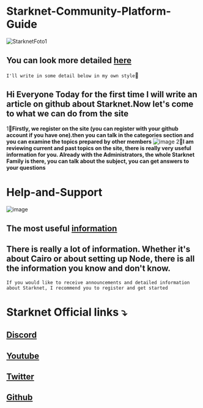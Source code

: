 # Starknet-Community-Platform-Guide
![StarknetFoto1](https://github.com/Unicorn1807/Starknet-Community-Platform-Usage/assets/82544940/0d204594-939b-4249-8243-5f8ebfb260c7)
## You can look more detailed [here](https://community.starknet.io/)
`I'll write in some detail below in my own style`📝
## Hi Everyone Today for the first time I will write an article on github about Starknet.Now let's come to what we can do from the site
1⃣**Firstly, we register on the site (you can register with your github account if you have one).then you can talk in the categories section and you can examine the topics prepared by other members**
![image](https://github.com/Unicorn1807/Starknet-Community-Platform-Usage/assets/82544940/4c956ba1-09ec-42a6-bfb4-aaf2b5157f5c)
2⃣**I am reviewing current and past topics on the site, there is really very useful information for you. Already with the Administrators, the whole Starknet Family is there, you can talk about the subject, you can get answers to your questions**
# Help-and-Support
![image](https://github.com/Unicorn1807/Starknet-Community-Platform-Usage/assets/82544940/e7b17b7d-6d24-4a1f-99bd-33619e347f7b)
## The most useful [information](https://community.starknet.io/c/help-and-support/11)
## There is really a lot of information. Whether it's about Cairo or about setting up Node, there is all the information you know and don't know.
`If you would like to receive announcements and detailed information about Starknet, I recommend you to register and get started`
# Starknet Official links ⤵️
## [Discord](https://discord.com/invite/qypnmzkhbc)
## [Youtube](https://www.youtube.com/channel/UCnDWguR8mE2oDBsjhQkgbvg)
## [Twitter](https://twitter.com/Starknet)
## [Github](https://github.com/starknet-io/starknet-website)







